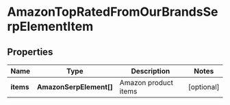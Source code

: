 # AmazonTopRatedFromOurBrandsSerpElementItem

## Properties

| Name | Type | Description | Notes |
|------------ | ------------- | ------------- | -------------|
**items** | **AmazonSerpElement[]** | Amazon product items |[optional]|